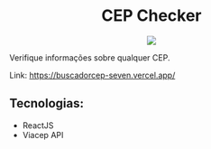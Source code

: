 <h1 align="center">CEP Checker</h1>

<div align="center">
  <img align="center" src="https://user-images.githubusercontent.com/31144383/213934904-253bde6a-6208-4f25-915f-df7cf3bb597e.png"/>
</div>

 <p>Verifique informações sobre qualquer CEP.</p>
 Link: <a href="https://buscadorcep-seven.vercel.app/" alt="Buscador de CEP">https://buscadorcep-seven.vercel.app/</a>
 
## Tecnologias:
<ul>
  <li>ReactJS</li>
  <li>Viacep API</li>
</ul>
